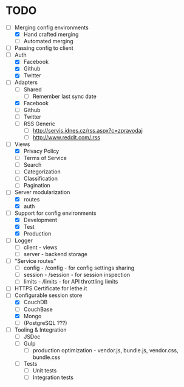 # TODO

- [ ] Merging config environments
  - [x] Hand crafted merging
  - [ ] Automated merging
- [ ] Passing config to client
- [ ] Auth 
  - [x] Facebook
  - [x] Github
  - [x] Twitter
- [ ] Adapters
  - [ ] Shared
     - [ ] Remember last sync date
  - [x] Facebook 
  - [ ] Github
  - [ ] Twitter
  - [ ] RSS Generic
    - [ ] http://servis.idnes.cz/rss.aspx?c=zpravodaj
    - [ ] http://www.reddit.com/.rss
- [ ] Views
  - [x] Privacy Policy
  - [ ] Terms of Service
  - [ ] Search
  - [ ] Categorization
  - [ ] Classification
  - [ ] Pagination
- [ ] Server modularization
  - [x] routes
  - [x] auth
- [ ] Support for config environments 
  - [x] Development
  - [x] Test
  - [x] Production
- [ ] Logger
  - [ ] client - views
  - [ ] server - backend storage
- [ ] "Service routes"
  - [ ] config - /config - for config settings sharing 
  - [ ] session - /session - for session inspection
  - [ ] limits - /limits - for API throttling limits
- [ ] HTTPS Certificate for lethe.it
- [ ] Configurable session store 
  - [x] CouchDB
  - [ ] CouchBase
  - [x] Mongo
  - [ ] (PostgreSQL ???)
- [ ] Tooling & Integration
  - [ ] JSDoc
  - [ ] Gulp 
    - [ ] production optimization - vendor.js, bundle.js, vendor.css, bundle.css
  - [ ] Tests
    - [ ] Unit tests
    - [ ] Integration tests
